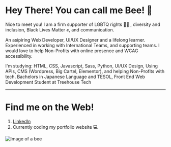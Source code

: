 # Hey There! You can call me Bee! :bee:

<!--
**beekcrouch/beekcrouch** is a ✨ _special_ ✨ repository because its `README.md` (this file) appears on your GitHub profile.-->

Nice to meet you! I am a firm supporter of LGBTQ rights :rainbow_flag: , diversity and inclusion, Black Lives Matter :fist_raised:, and communication.

An asipiring Web Developer, UI/UX Designer and a lifelong learner.
Experienced in working with International Teams, and supporting teams. I would love to help Non-Profits with online presence and WCAG accessibility.

I'm studying: HTML, CSS, Javascript, Sass, Python, UI/UX Design, Using APIs, CMS (Wordpress, Big Cartel, Elementor), and helping Non-Profits with tech.
Bachelors in Japanese Language and TESOL, Front End Web Development Student at Treehouse Tech

-----------------------------------------------------------
# Find me on the Web!
1. [LinkedIn](https://www.linkedin.com/in/brittkcrouch/)
2. Currently coding my portfolio website :computer:

![Image of a bee](bee-svgrepo-com.svg|width=100)


